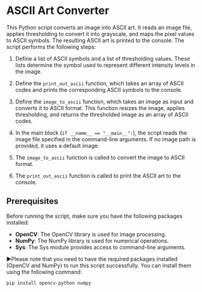 # ASCII Art Converter

This Python script converts an image into ASCII art. It reads an image file, applies thresholding to convert it into grayscale, and maps the pixel values to ASCII symbols. The resulting ASCII art is printed to the console. The script performs the following steps:

1. Define a list of ASCII symbols and a list of thresholding values. These lists determine the symbol used to represent different intensity levels in the image.

2. Define the `print_out_ascii` function, which takes an array of ASCII codes and prints the corresponding ASCII symbols to the console.

3. Define the `image_to_ascii` function, which takes an image as input and converts it to ASCII format. This function resizes the image, applies thresholding, and returns the thresholded image as an array of ASCII codes.

4. In the main block (`if __name__ == "__main__":`), the script reads the image file specified in the command-line arguments. If no image path is provided, it uses a default image.

5. The `image_to_ascii` function is called to convert the image to ASCII format.

6. The `print_out_ascii` function is called to print the ASCII art to the console.

## Prerequisites

Before running the script, make sure you have the following packages installed:

- **OpenCV**: The OpenCV library is used for image processing.
- **NumPy**: The NumPy library is used for numerical operations.
- **Sys**: The Sys module provides access to command-line arguments.
  
▶️Please note that you need to have the required packages installed (OpenCV and NumPy) to run this script successfully. You can install them using the following command:


```shell
pip install opencv-python numpy

